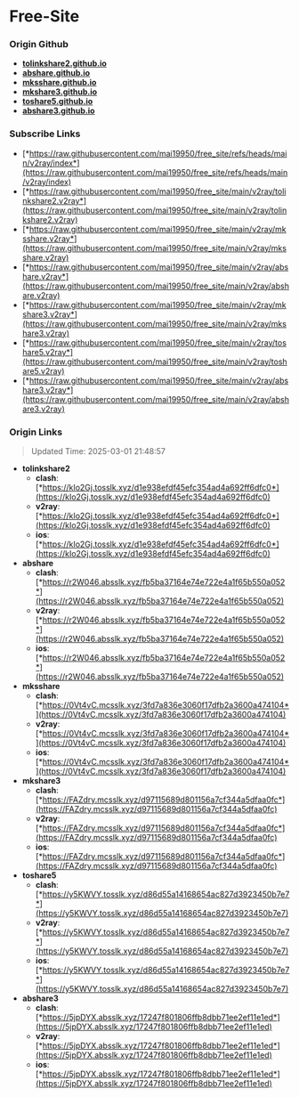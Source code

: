 # Free-Site

### Origin Github

- [**tolinkshare2.github.io**](https://github.com/tolinkshare2/tolinkshare2.github.io)
- [**abshare.github.io**](https://github.com/abshare/abshare.github.io)
- [**mksshare.github.io**](https://github.com/mksshare/mksshare.github.io)
- [**mkshare3.github.io**](https://github.com/mkshare3/mkshare3.github.io)
- [**toshare5.github.io**](https://github.com/toshare5/toshare5.github.io)
- [**abshare3.github.io**](https://github.com/abshare3/abshare3.github.io)

### Subscribe Links

- [*https://raw.githubusercontent.com/mai19950/free_site/refs/heads/main/v2ray/index*](https://raw.githubusercontent.com/mai19950/free_site/refs/heads/main/v2ray/index)
- [*https://raw.githubusercontent.com/mai19950/free_site/main/v2ray/tolinkshare2.v2ray*](https://raw.githubusercontent.com/mai19950/free_site/main/v2ray/tolinkshare2.v2ray)
- [*https://raw.githubusercontent.com/mai19950/free_site/main/v2ray/mksshare.v2ray*](https://raw.githubusercontent.com/mai19950/free_site/main/v2ray/mksshare.v2ray)
- [*https://raw.githubusercontent.com/mai19950/free_site/main/v2ray/abshare.v2ray*](https://raw.githubusercontent.com/mai19950/free_site/main/v2ray/abshare.v2ray)
- [*https://raw.githubusercontent.com/mai19950/free_site/main/v2ray/mkshare3.v2ray*](https://raw.githubusercontent.com/mai19950/free_site/main/v2ray/mkshare3.v2ray)
- [*https://raw.githubusercontent.com/mai19950/free_site/main/v2ray/toshare5.v2ray*](https://raw.githubusercontent.com/mai19950/free_site/main/v2ray/toshare5.v2ray)
- [*https://raw.githubusercontent.com/mai19950/free_site/main/v2ray/abshare3.v2ray*](https://raw.githubusercontent.com/mai19950/free_site/main/v2ray/abshare3.v2ray)

### Origin Links

> Updated Time: 2025-03-01 21:48:57

- **tolinkshare2**
  - **clash**: [*https://kIo2Gj.tosslk.xyz/d1e938efdf45efc354ad4a692ff6dfc0*](https://kIo2Gj.tosslk.xyz/d1e938efdf45efc354ad4a692ff6dfc0)
  - **v2ray**: [*https://kIo2Gj.tosslk.xyz/d1e938efdf45efc354ad4a692ff6dfc0*](https://kIo2Gj.tosslk.xyz/d1e938efdf45efc354ad4a692ff6dfc0)
  - **ios**: [*https://kIo2Gj.tosslk.xyz/d1e938efdf45efc354ad4a692ff6dfc0*](https://kIo2Gj.tosslk.xyz/d1e938efdf45efc354ad4a692ff6dfc0)
- **abshare**
  - **clash**: [*https://r2W046.absslk.xyz/fb5ba37164e74e722e4a1f65b550a052*](https://r2W046.absslk.xyz/fb5ba37164e74e722e4a1f65b550a052)
  - **v2ray**: [*https://r2W046.absslk.xyz/fb5ba37164e74e722e4a1f65b550a052*](https://r2W046.absslk.xyz/fb5ba37164e74e722e4a1f65b550a052)
  - **ios**: [*https://r2W046.absslk.xyz/fb5ba37164e74e722e4a1f65b550a052*](https://r2W046.absslk.xyz/fb5ba37164e74e722e4a1f65b550a052)
- **mksshare**
  - **clash**: [*https://0Vt4vC.mcsslk.xyz/3fd7a836e3060f17dfb2a3600a474104*](https://0Vt4vC.mcsslk.xyz/3fd7a836e3060f17dfb2a3600a474104)
  - **v2ray**: [*https://0Vt4vC.mcsslk.xyz/3fd7a836e3060f17dfb2a3600a474104*](https://0Vt4vC.mcsslk.xyz/3fd7a836e3060f17dfb2a3600a474104)
  - **ios**: [*https://0Vt4vC.mcsslk.xyz/3fd7a836e3060f17dfb2a3600a474104*](https://0Vt4vC.mcsslk.xyz/3fd7a836e3060f17dfb2a3600a474104)
- **mkshare3**
  - **clash**: [*https://FAZdry.mcsslk.xyz/d97115689d801156a7cf344a5dfaa0fc*](https://FAZdry.mcsslk.xyz/d97115689d801156a7cf344a5dfaa0fc)
  - **v2ray**: [*https://FAZdry.mcsslk.xyz/d97115689d801156a7cf344a5dfaa0fc*](https://FAZdry.mcsslk.xyz/d97115689d801156a7cf344a5dfaa0fc)
  - **ios**: [*https://FAZdry.mcsslk.xyz/d97115689d801156a7cf344a5dfaa0fc*](https://FAZdry.mcsslk.xyz/d97115689d801156a7cf344a5dfaa0fc)
- **toshare5**
  - **clash**: [*https://y5KWVY.tosslk.xyz/d86d55a14168654ac827d3923450b7e7*](https://y5KWVY.tosslk.xyz/d86d55a14168654ac827d3923450b7e7)
  - **v2ray**: [*https://y5KWVY.tosslk.xyz/d86d55a14168654ac827d3923450b7e7*](https://y5KWVY.tosslk.xyz/d86d55a14168654ac827d3923450b7e7)
  - **ios**: [*https://y5KWVY.tosslk.xyz/d86d55a14168654ac827d3923450b7e7*](https://y5KWVY.tosslk.xyz/d86d55a14168654ac827d3923450b7e7)
- **abshare3**
  - **clash**: [*https://5jpDYX.absslk.xyz/17247f801806ffb8dbb71ee2ef11e1ed*](https://5jpDYX.absslk.xyz/17247f801806ffb8dbb71ee2ef11e1ed)
  - **v2ray**: [*https://5jpDYX.absslk.xyz/17247f801806ffb8dbb71ee2ef11e1ed*](https://5jpDYX.absslk.xyz/17247f801806ffb8dbb71ee2ef11e1ed)
  - **ios**: [*https://5jpDYX.absslk.xyz/17247f801806ffb8dbb71ee2ef11e1ed*](https://5jpDYX.absslk.xyz/17247f801806ffb8dbb71ee2ef11e1ed)
